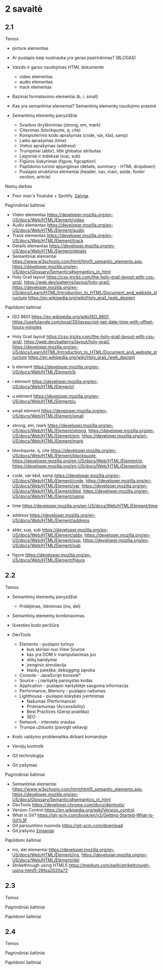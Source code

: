 # 2 savaitė

## 2.1

Temos

-   picture elementas
-   Ar puslapis kaip nuotrauka yra geras pasirinkimas? (BLOGAS)
-   Vaizdo ir garso naudojimas HTML dokumente
    -   video elementas
    -   audio elementas
    -   track elementas
-   Baziniai formatavimo elementai (b, i, small)
-   Kas yra semantiniai elementai? Semantinių elementų naudojimo prasmė

-   Semantinių elementų pavyzdžiai
    -   Svarbos išryškinimas (strong, em, mark)
    -   Citavimas (blockquote, q, cite)
    -   Kompiuterinio kodo aprašymas (code, var, kbd, samp)
    -   Laiko aprašymas (time)
    -   Vietos aprašymas (address)
    -   Trumpiniai (abbr), title globalus atributas
    -   Laipsniai ir indeksai (sup, sub)
    -   Figūros išskyrimas (figure, figcaption)
    -   Papildomo turinio apjungimas (details, summary - HTML dropdown)
    -   Puslapio struktūros elementai (header, nav, main, aside, footer section, article)

Namų darbas

-   Poor man's Youtube + Spotify. [Sąlyga](./2.1/assigments/poor-mans-youtube/README.md).

Pagrindiniai šaltiniai

-   Video elementas <https://developer.mozilla.org/en-US/docs/Web/HTML/Element/video>
-   Audio elementas <https://developer.mozilla.org/en-US/docs/Web/HTML/Element/audio>
-   Track elementas <https://developer.mozilla.org/en-US/docs/Web/HTML/Element/track>
-   Details elementas <https://developer.mozilla.org/en-US/docs/Web/HTML/Element/details>
-   Semantiniai elementai <https://www.w3schools.com/html/html5_semantic_elements.asp>, <https://developer.mozilla.org/en-US/docs/Glossary/Semantics#semantics_in_html>
-   Holy Grail layout <https://css-tricks.com/the-holy-grail-layout-with-css-grid/>, <https://web.dev/patterns/layout/holy-grail/>, <https://developer.mozilla.org/en-US/docs/Learn/HTML/Introduction_to_HTML/Document_and_website_structure> <https://en.wikipedia.org/wiki/Holy_grail_(web_design)>

Papildomi šaltiniai

-   ISO 8601 <https://en.wikipedia.org/wiki/ISO_8601>, <https://usefulangle.com/post/30/javascript-get-date-time-with-offset-hours-minutes>
-   Holy Grail layout <https://css-tricks.com/the-holy-grail-layout-with-css-grid/>, <https://web.dev/patterns/layout/holy-grail/>, <https://developer.mozilla.org/en-US/docs/Learn/HTML/Introduction_to_HTML/Document_and_website_structure> <https://en.wikipedia.org/wiki/Holy_grail_(web_design)>

-   b element <https://developer.mozilla.org/en-US/docs/Web/HTML/Element/b>
-   i element <https://developer.mozilla.org/en-US/docs/Web/HTML/Element/i>

-   u element <https://developer.mozilla.org/en-US/docs/Web/HTML/Element/u>
-   small element <https://developer.mozilla.org/en-US/docs/Web/HTML/Element/small>

-   strong, em, mark <https://developer.mozilla.org/en-US/docs/Web/HTML/Element/strong>, <https://developer.mozilla.org/en-US/docs/Web/HTML/Element/em>, <https://developer.mozilla.org/en-US/docs/Web/HTML/Element/mark>

-   blockquote, q, cite <https://developer.mozilla.org/en-US/docs/Web/HTML/Element/blockquote>, <https://developer.mozilla.org/en-US/docs/Web/HTML/Element/q>, <https://developer.mozilla.org/en-US/docs/Web/HTML/Element/cite>

-   code, var kbd, samp <https://developer.mozilla.org/en-US/docs/Web/HTML/Element/code>, <https://developer.mozilla.org/en-US/docs/Web/HTML/Element/var>, <https://developer.mozilla.org/en-US/docs/Web/HTML/Element/kbd>, <https://developer.mozilla.org/en-US/docs/Web/HTML/Element/samp>

-   time <https://developer.mozilla.org/en-US/docs/Web/HTML/Element/time>
-   address <https://developer.mozilla.org/en-US/docs/Web/HTML/Element/address>

-   abbr, sup, sub <https://developer.mozilla.org/en-US/docs/Web/HTML/Element/abbr>, <https://developer.mozilla.org/en-US/docs/Web/HTML/Element/sup>, <https://developer.mozilla.org/en-US/docs/Web/HTML/Element/sub>
-   figure <https://developer.mozilla.org/en-US/docs/Web/HTML/Element/figure>

## 2.2

Temos

-   Semantinių elementų pavyzdžiai
    -   Pridėjimas, išėmimas (ins, del)
-   Semantinių elementų kombinavimas

-   Išvesties kodo peržiūra
-   DevTools

    -   Elements - puslapio turinys
        -   kuo skiriasi nuo View Source
        -   kas yra DOM ir manipuliavimas juo
        -   stilių bandymai
        -   įrenginio simuliacija
        -   klaidų paieška; debugging sąvoka
    -   Console - JavaScript konsolė\*
    -   Source - į naršyklę parsiųstas kodas
    -   Application - puslapio naršyklėje saugoma informacija
    -   Performance, Memory - puslapio našumas
    -   Lighthouse - puslapio kokybės įvertinimas
        -   Našumas (Performance)
        -   Prieinamumas (Accessibility)
        -   Best Practices (Geroji praktika)
        -   SEO
    -   Network - interneto srautas
    -   Trumpa užduotis (pavogti vėliavą)

-   Kodo valdymo problematika dirbant komandoje
-   Versijų kontrolė
-   Git technologija
-   Git įrašymas

Pagrindiniai šaltiniai

-   Semantiniai elementai <https://www.w3schools.com/html/html5_semantic_elements.asp>, <https://developer.mozilla.org/en-US/docs/Glossary/Semantics#semantics_in_html>
-   DevTools <https://developer.chrome.com/docs/devtools/>
-   Version Control <https://en.wikipedia.org/wiki/Version_control>
-   What is Git? <https://git-scm.com/book/en/v2/Getting-Started-What-is-Git%3F>
-   Git parsiuntimo nuoroda <https://git-scm.com/download>
-   Git įrašymo [žingsniai](./2.2/slides-samples/git-install/git-install-steps.pdf)

Papildomi šaltiniai

-   ins, del elementai <https://developer.mozilla.org/en-US/docs/Web/HTML/Element/ins>, <https://developer.mozilla.org/en-US/docs/Web/HTML/Element/del>
-   Strikethrough using HTML5 <https://medium.com/swlh/strikethrough-using-html5-26fea2020a72>

## 2.3

Temos

Pagrindiniai šaltiniai

Papildomi šaltiniai

## 2.4

Temos

Pagrindiniai šaltiniai

Papildomi šaltiniai
